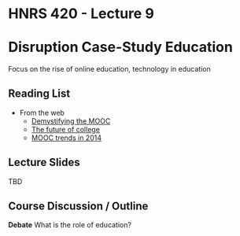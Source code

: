 # HNRS 420 - Lecture 9 <br/><br/>Disruption Case-Study Education

Focus on the rise of online education, technology in education

## Reading List
* From the web
  * [Demystifying the MOOC](http://www.nytimes.com/2014/11/02/education/edlife/demystifying-the-mooc.html?_r=0)
  * [The future of college](http://www.theatlantic.com/features/archive/2014/08/the-future-of-college/375071/)
  * [MOOC trends in 2014](https://www.class-central.com/report/moocs-stats-and-trends-2014/)

## Lecture Slides
TBD


## Course Discussion / Outline
**Debate** What is the role of education?
